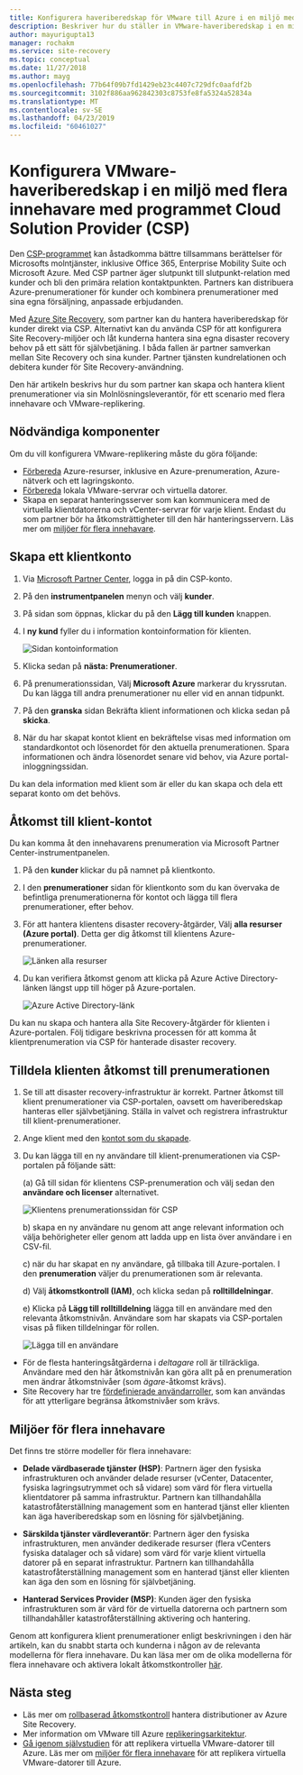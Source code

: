 ```yaml
---
title: Konfigurera haveriberedskap för VMware till Azure i en miljö med flera innehavare med hjälp av Site Recovery och programmet Cloud Solution Provider (CSP) | Microsoft Docs
description: Beskriver hur du ställer in VMware-haveriberedskap i en miljö med flera klientorganisationer med Azure Site Recovery.
author: mayurigupta13
manager: rochakm
ms.service: site-recovery
ms.topic: conceptual
ms.date: 11/27/2018
ms.author: mayg
ms.openlocfilehash: 77b64f09b7fd1429eb23c4407c729dfc0aafdf2b
ms.sourcegitcommit: 3102f886aa962842303c8753fe8fa5324a52834a
ms.translationtype: MT
ms.contentlocale: sv-SE
ms.lasthandoff: 04/23/2019
ms.locfileid: "60461027"
---
```

# <a name="set-up-vmware-disaster-recovery-in-a-multi-tenancy-environment-with-the-cloud-solution-provider-csp-program"></a>Konfigurera VMware-haveriberedskap i en miljö med flera innehavare med programmet Cloud Solution Provider (CSP)

Den [CSP-programmet](https://partner.microsoft.com/en-US/cloud-solution-provider) kan åstadkomma bättre tillsammans berättelser för Microsofts molntjänster, inklusive Office 365, Enterprise Mobility Suite och Microsoft Azure. Med CSP partner äger slutpunkt till slutpunkt-relation med kunder och bli den primära relation kontaktpunkten. Partners kan distribuera Azure-prenumerationer för kunder och kombinera prenumerationer med sina egna försäljning, anpassade erbjudanden.

Med [Azure Site Recovery](site-recovery-overview.md), som partner kan du hantera haveriberedskap för kunder direkt via CSP. Alternativt kan du använda CSP för att konfigurera Site Recovery-miljöer och låt kunderna hantera sina egna disaster recovery behov på ett sätt för självbetjäning. I båda fallen är partner samverkan mellan Site Recovery och sina kunder. Partner tjänsten kundrelationen och debitera kunder för Site Recovery-användning.

Den här artikeln beskrivs hur du som partner kan skapa och hantera klient prenumerationer via sin Molnlösningsleverantör, för ett scenario med flera innehavare och VMware-replikering.

## <a name="prerequisites"></a>Nödvändiga komponenter

Om du vill konfigurera VMware-replikering måste du göra följande:

- [Förbereda](tutorial-prepare-azure.md) Azure-resurser, inklusive en Azure-prenumeration, Azure-nätverk och ett lagringskonto.
- [Förbereda](vmware-azure-tutorial-prepare-on-premises.md) lokala VMware-servrar och virtuella datorer.
- Skapa en separat hanteringsserver som kan kommunicera med de virtuella klientdatorerna och vCenter-servrar för varje klient. Endast du som partner bör ha åtkomsträttigheter till den här hanteringsservern. Läs mer om [miljöer för flera innehavare](vmware-azure-multi-tenant-overview.md).

## <a name="create-a-tenant-account"></a>Skapa ett klientkonto

1. Via [Microsoft Partner Center](https://partnercenter.microsoft.com/), logga in på din CSP-konto.
2. På den **instrumentpanelen** menyn och välj **kunder**.
3. På sidan som öppnas, klickar du på den **Lägg till kunden** knappen.
4. I **ny kund** fyller du i information kontoinformation för klienten.

    ![Sidan kontoinformation](./media/vmware-azure-multi-tenant-csp-disaster-recovery/customer-add-filled.png)

5. Klicka sedan på **nästa: Prenumerationer**.
6. På prenumerationssidan, Välj **Microsoft Azure** markerar du kryssrutan. Du kan lägga till andra prenumerationer nu eller vid en annan tidpunkt.
7. På den **granska** sidan Bekräfta klient informationen och klicka sedan på **skicka**.
8. När du har skapat kontot klient en bekräftelse visas med information om standardkontot och lösenordet för den aktuella prenumerationen. Spara informationen och ändra lösenordet senare vid behov, via Azure portal-inloggningssidan.

Du kan dela information med klient som är eller du kan skapa och dela ett separat konto om det behövs.

## <a name="access-the-tenant-account"></a>Åtkomst till klient-kontot

Du kan komma åt den innehavarens prenumeration via Microsoft Partner Center-instrumentpanelen.

1. På den **kunder** klickar du på namnet på klientkonto.
2. I den **prenumerationer** sidan för klientkonto som du kan övervaka de befintliga prenumerationerna för kontot och lägga till flera prenumerationer, efter behov.
3. För att hantera klientens disaster recovery-åtgärder, Välj **alla resurser (Azure portal)**. Detta ger dig åtkomst till klientens Azure-prenumerationer.

    ![Länken alla resurser](./media/vmware-azure-multi-tenant-csp-disaster-recovery/all-resources-select.png)  

4. Du kan verifiera åtkomst genom att klicka på Azure Active Directory-länken längst upp till höger på Azure-portalen.

    ![Azure Active Directory-länk](./media/vmware-azure-multi-tenant-csp-disaster-recovery/aad-admin-display.png)

Du kan nu skapa och hantera alla Site Recovery-åtgärder för klienten i Azure-portalen. Följ tidigare beskrivna processen för att komma åt klientprenumeration via CSP för hanterade disaster recovery.

## <a name="assign-tenant-access-to-the-subscription"></a>Tilldela klienten åtkomst till prenumerationen

1. Se till att disaster recovery-infrastruktur är korrekt. Partner åtkomst till klient prenumerationer via CSP-portalen, oavsett om haveriberedskap hanteras eller självbetjäning. Ställa in valvet och registrera infrastruktur till klient-prenumerationer.
2. Ange klient med den [kontot som du skapade](#create-a-tenant-account).
3. Du kan lägga till en ny användare till klient-prenumerationen via CSP-portalen på följande sätt:

    (a) Gå till sidan för klientens CSP-prenumeration och välj sedan den **användare och licenser** alternativet.

      ![Klientens prenumerationssidan för CSP](./media/vmware-azure-multi-tenant-csp-disaster-recovery/users-and-licences.png)

    b) skapa en ny användare nu genom att ange relevant information och välja behörigheter eller genom att ladda upp en lista över användare i en CSV-fil.
    
    c) när du har skapat en ny användare, gå tillbaka till Azure-portalen. I den **prenumeration** väljer du prenumerationen som är relevanta.

    d) Välj **åtkomstkontroll (IAM)**, och klicka sedan på **rolltilldelningar**.

    e) Klicka på **Lägg till rolltilldelning** lägga till en användare med den relevanta åtkomstnivån. Användare som har skapats via CSP-portalen visas på fliken tilldelningar för rollen.

      ![Lägga till en användare](./media/vmware-azure-multi-tenant-csp-disaster-recovery/add-user-subscription.png)

- För de flesta hanteringsåtgärderna i *deltagare* roll är tillräckliga. Användare med den här åtkomstnivån kan göra allt på en prenumeration men ändrar åtkomstnivåer (som *ägare*-åtkomst krävs).
- Site Recovery har tre [fördefinierade användarroller](site-recovery-role-based-linked-access-control.md), som kan användas för att ytterligare begränsa åtkomstnivåer som krävs.

## <a name="multi-tenant-environments"></a>Miljöer för flera innehavare

Det finns tre större modeller för flera innehavare:

* **Delade värdbaserade tjänster (HSP)**: Partnern äger den fysiska infrastrukturen och använder delade resurser (vCenter, Datacenter, fysiska lagringsutrymmet och så vidare) som värd för flera virtuella klientdatorer på samma infrastruktur. Partnern kan tillhandahålla katastrofåterställning management som en hanterad tjänst eller klienten kan äga haveriberedskap som en lösning för självbetjäning.

* **Särskilda tjänster värdleverantör**: Partnern äger den fysiska infrastrukturen, men använder dedikerade resurser (flera vCenters fysiska datalager och så vidare) som värd för varje klient virtuella datorer på en separat infrastruktur. Partnern kan tillhandahålla katastrofåterställning management som en hanterad tjänst eller klienten kan äga den som en lösning för självbetjäning.

* **Hanterad Services Provider (MSP)**: Kunden äger den fysiska infrastrukturen som är värd för de virtuella datorerna och partnern som tillhandahåller katastrofåterställning aktivering och hantering.

Genom att konfigurera klient prenumerationer enligt beskrivningen i den här artikeln, kan du snabbt starta och kunderna i någon av de relevanta modellerna för flera innehavare. Du kan läsa mer om de olika modellerna för flera innehavare och aktivera lokalt åtkomstkontroller [här](vmware-azure-multi-tenant-overview.md).

## <a name="next-steps"></a>Nästa steg
- Läs mer om [rollbaserad åtkomstkontroll](site-recovery-role-based-linked-access-control.md) hantera distributioner av Azure Site Recovery.
- Mer information om VMware till Azure [replikeringsarkitektur](vmware-azure-architecture.md).
- [Gå igenom självstudien](vmware-azure-tutorial.md) för att replikera virtuella VMware-datorer till Azure.
Läs mer om [miljöer för flera innehavare](vmware-azure-multi-tenant-overview.md) för att replikera virtuella VMware-datorer till Azure.
